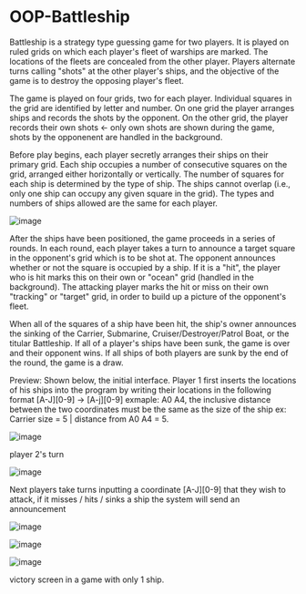 # OOP-Battleship

Battleship is a strategy type guessing game for two players. It is played on ruled grids  on which each player's fleet of warships are marked. The locations of the fleets are concealed from the other player. Players alternate turns calling "shots" at the other player's ships, and the objective of the game is to destroy the opposing player's fleet.

The game is played on four grids, two for each player. Individual squares in the grid are identified by letter and number. On one grid the player arranges ships and records the shots by the opponent. On the other grid, the player records their own shots <- only own shots are shown during the game, shots by the opponenent are handled in the background. 

Before play begins, each player secretly arranges their ships on their primary grid. Each ship occupies a number of consecutive squares on the grid, arranged either horizontally or vertically. The number of squares for each ship is determined by the type of ship. The ships cannot overlap (i.e., only one ship can occupy any given square in the grid). The types and numbers of ships allowed are the same for each player.

![image](https://user-images.githubusercontent.com/91310490/224898536-a04be499-32c7-4bda-bc95-02d13cb2e1f7.png)

After the ships have been positioned, the game proceeds in a series of rounds. In each round, each player takes a turn to announce a target square in the opponent's grid which is to be shot at. The opponent announces whether or not the square is occupied by a ship. If it is a "hit", the player who is hit marks this on their own or "ocean" grid (handled in the background). The attacking player marks the hit or miss on their own "tracking" or "target" grid, in order to build up a picture of the opponent's fleet.

When all of the squares of a ship have been hit, the ship's owner announces the sinking of the Carrier, Submarine, Cruiser/Destroyer/Patrol Boat, or the titular Battleship. If all of a player's ships have been sunk, the game is over and their opponent wins. If all ships of both players are sunk by the end of the round, the game is a draw.

Preview:
Shown below, the initial interface. Player 1 first inserts the locations of his ships into the program by writing their locations in the following format [A-J][0-9] -> [A-j][0-9] exmaple: A0 A4, the inclusive distance between the two coordinates must be the same as the size of the ship ex: Carrier size = 5 | distance from A0 A4 = 5.


![image](https://user-images.githubusercontent.com/91310490/224932133-692f0a31-94ad-430f-8e0b-843ddf5b15ee.png)

player 2's turn


![image](https://user-images.githubusercontent.com/91310490/224933306-f475b7ab-34df-4d99-8e29-ab38c7b78234.png)




Next players take turns inputting a coordinate [A-J][0-9] that they wish to attack, if it misses / hits / sinks a ship the system will send an announcement

![image](https://user-images.githubusercontent.com/91310490/224934674-4c3fb697-06b5-4d3c-a969-0bbc1b1bce97.png)

![image](https://user-images.githubusercontent.com/91310490/224934943-65402a63-347c-4674-9bf6-4f26c2b97c9b.png)



![image](https://user-images.githubusercontent.com/91310490/225036923-09b51e3e-cdf5-4230-9d07-ea1fbc7deef7.png)


victory screen in a game with only 1 ship.
